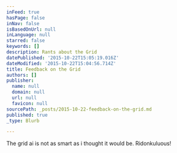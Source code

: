 ```yaml
---
inFeed: true
hasPage: false
inNav: false
isBasedOnUrl: null
inLanguage: null
starred: false
keywords: []
description: Rants about the Grid
datePublished: '2015-10-22T15:05:19.016Z'
dateModified: '2015-10-22T15:04:56.714Z'
title: Feedback on the Grid
authors: []
publisher:
  name: null
  domain: null
  url: null
  favicon: null
sourcePath: _posts/2015-10-22-feedback-on-the-grid.md
published: true
_type: Blurb

---
```

The grid ai is not as smart as i thought it would be. Ridonkuluous!